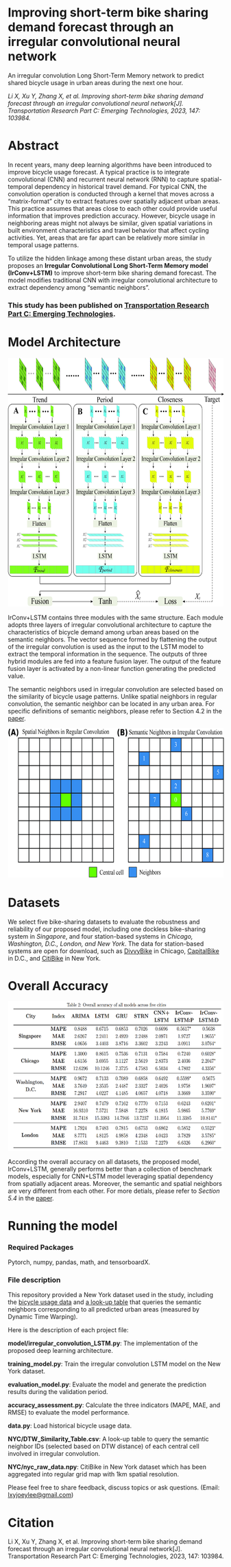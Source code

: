# Improving short-term bike sharing demand forecast through an irregular convolutional neural network
An irregular convolution Long Short-Term Memory network to predict shared bicycle usage in urban areas during the next one hour.
 
_Li X, Xu Y, Zhang X, et al. Improving short-term bike sharing demand forecast through an irregular convolutional neural network[J]. Transportation Research Part C: Emerging Technologies, 2023, 147: 103984._
# Abstract
In recent years, many deep learning algorithms have been introduced to improve bicycle usage forecast. A typical
practice is to integrate convolutional (CNN) and recurrent neural network (RNN) to capture spatial-temporal dependency in historical travel demand. 
For typical CNN, the convolution operation is conducted through a kernel that moves across a “matrix-format” city to extract features over spatially
adjacent urban areas. This practice assumes that areas close to each other could provide useful
information that improves prediction accuracy. However, bicycle usage in neighboring areas might
not always be similar, given spatial variations in built environment characteristics and travel behavior that affect cycling activities. 
Yet, areas that are far apart can be relatively more similar in temporal
usage patterns. 
 
To utilize the hidden linkage among these distant urban areas, the study proposes
an **Irregular Convolutional Long Short-Term Memory model (IrConv+LSTM)** to improve short-term
bike sharing demand forecast. The model modifies traditional CNN with irregular convolutional
architecture to extract dependency among “semantic neighbors”. 
 
### **This study has been published on [Transportation Research Part C: Emerging Technologies](https://doi.org/10.1016/j.trc.2022.103984).**
 
# Model Architecture
 <div align=center><img src="https://github.com/joeyleehk/IrConv-LSTM/blob/master/architecture.jpg" width="600" height="580" alt="Model Architecture"/></div>
  
IrConv+LSTM contains three modules with the same structure. Each module adopts three layers of irregular
convolutional architecture to capture the characteristics of bicycle demand among urban areas based on the semantic neighbors. The
vector sequence formed by flattening the output of the irregular convolution is used as the input to
the LSTM model to extract the temporal information in the sequence. The outputs of three hybrid
modules are fed into a feature fusion layer. The output of the feature fusion layer is activated by a
non-linear function generating the predicted value. 
 
The semantic neighbors used in irregular convolution are selected based on the similarity of bicycle usage patterns. Unlike spatial neighbors in regular convolution,  the semantic neighbor can be located in any urban area. For specific definitions of semantic neighbors, please refer to Section 4.2 in the [paper](https://arxiv.org/abs/2202.04376). 
<div align=center><img src="https://github.com/joeyleehk/IrConv-LSTM/blob/master/neighbors.jpg" width="655" height="348" alt="Semantic Neighbors"/></div>
 
# Datasets
 
We select five bike-sharing datasets to evaluate the robustness and reliability of our proposed model, 
including one dockless bike-sharing system in _Singapore_, and four station-based systems in _Chicago, Washington, D.C., London, and New York_. 
The data for station-based systems are open for download, such as [DivvyBike](https://ride.divvybikes.com/system-data) in Chicago, [CapitalBike](https://ride.capitalbikeshare.com/system-data) in D.C., and [CitiBike](https://ride.citibikenyc.com/system-data) in New York. 
 
# Overall Accuracy
<div align=center><img src="https://github.com/joeyleehk/IrConv-LSTM/blob/master/overall accuracy.png" width="600" height="348" alt="Overall Accuracy"/></div>

According the overall accuracy on all datasets, the proposed model, IrConv+LSTM, generally performs better than a collection of benchmark models, especially for CNN+LSTM model leveraging spatial dependency from spatially adjacent areas. Moreover, the semantic and spatial neighbors are very different from each other. For more detials, please refer to _Section 5.4_ in the [paper](https://arxiv.org/abs/2202.04376). 

# Running the model
### Required Packages
Pytorch, numpy, pandas, math, and tensorboardX.
### File description
This repository provided a New York dataset used in the study, including the [bicycle usage data](./NYC/nyc_raw_data.npy) and [a look-up table](./NYC/DTW_Similarity_Table.csv.npy) that queries the semantic neighbors corresponding to all  predicted urban areas (measured by Dynamic Time Warping).  
 
Here is the description of each project file:
 
**model/irregular_convolution_LSTM.py**: The implementation of the proposed deep learning architecture. 
 
**training_model.py**: Train the irregular convolution LSTM model on the New York dataset.
 
**evaluation_model.py**: Evaluate the model and generate the prediction results during the validation period. 
 
**accuracy_assessment.py**: Calculate the three indicators (MAPE, MAE, and RMSE) to evaluate the model performance. 
 
**data.py**: Load historical bicycle usage data.
 
**NYC/DTW_Similarity_Table.csv**: A look-up table to query the semantic neighbor IDs (selected based on DTW distance) of each central cell involved in irregular convolution.
 
**NYC/nyc_raw_data.npy**: CitiBike in New York dataset which has been aggregated into regular grid map with 1km spatial resolution. 
 
Please feel free to share feedback, discuss topics or ask questions. (Email: lxyjoeylee@gmail.com)
 
# Citation
Li X, Xu Y, Zhang X, et al. Improving short-term bike sharing demand forecast through an irregular convolutional neural network[J]. Transportation Research Part C: Emerging Technologies, 2023, 147: 103984.


